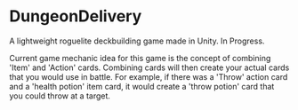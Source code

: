 # DungeonDelivery

A lightweight roguelite deckbuilding game made in Unity. In Progress.

Current game mechanic idea for this game is the concept of combining 'Item' and 'Action' cards. Combining cards will then create your actual cards that you would use in battle.
For example, if there was a 'Throw' action card and a 'health potion' item card, it would create a 'throw potion' card that you could throw at a target.
